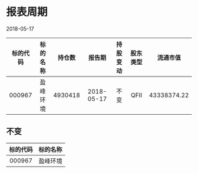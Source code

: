 # 报表周期 

2018-05-17

| 标的代码 | 标的名称 | 持仓数 | 报告期 | 持股变动 | 股东类型 | 流通市值 |
|:--:|:--:|:--:|:--:|:--:|:--:|:--:|
|000967|盈峰环境|4930418|2018-05-17|不变|QFII|43338374.22|


## 不变 

| 标的代码 | 标的名称 |
|:--:|:--:|
|000967|盈峰环境|


